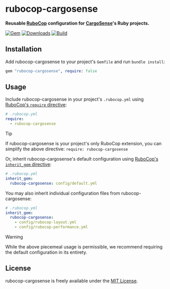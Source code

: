 # rubocop-cargosense

**Reusable [RuboCop](https://rubocop.org) configuration for [CargoSense](https://www.cargosense.com)'s Ruby projects.**

[![Gem](https://img.shields.io/gem/v/rubocop-cargosense.svg?logo=rubygems&style=for-the-badge)](https://rubygems.org/gems/rubocop-cargosense)
[![Downloads](https://img.shields.io/gem/dt/rubocop-cargosense.svg?logo=rubygems&style=for-the-badge)](https://rubygems.org/gems/rubocop-cargosense)
[![Build](https://img.shields.io/github/actions/workflow/status/CargoSense/rubocop-cargosense/ci.yml?branch=main&logo=github&style=for-the-badge)](https://github.com/CargoSense/rubocop-cargosense/actions/workflows/ci.yml)

## Installation

Add rubocop-cargosense to your project's `Gemfile` and run `bundle install`:

```ruby
gem "rubocop-cargosense", require: false
```

## Usage

Include rubocop-cargosense in your project's `.rubocop.yml` using [RuboCop's `require` directive](https://docs.rubocop.org/rubocop/extensions.html#loading-extensions):

```yaml
# .rubocop.yml
require:
  - rubocop-cargosense
```

> [!TIP]
> If rubocop-cargosense is your project's only RuboCop extension, you can simplify the above directive: `require: rubocop-cargosense`

Or, inherit rubocop-cargosense's default configuration using [RuboCop's `inherit_gem` directive](https://docs.rubocop.org/rubocop/configuration.html#inheriting-configuration-from-a-dependency-gem):

```yaml
# .rubocop.yml
inherit_gem:
  rubocop-cargosense: config/default.yml
```

You may also inherit individual configuration files from rubocop-cargosense:

```yaml
# .rubocop.yml
inherit_gem:
  rubocop-cargosense:
    - config/rubocop-layout.yml
    - config/rubocop-performance.yml
```

> [!WARNING]
> While the above piecemeal usage is permissible, we recommend requiring the default configuration in its entirety.

## License

rubocop-cargosense is freely available under the [MIT License](https://opensource.org/licenses/MIT).
